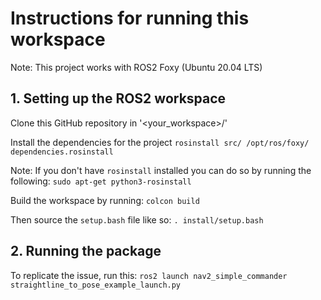# Instructions for running this workspace
Note: This project works with ROS2 Foxy (Ubuntu 20.04 LTS)


## 1. Setting up the ROS2 workspace
Clone this GitHub repository in '<your_workspace>/'

Install the dependencies for the project
`rosinstall src/ /opt/ros/foxy/ dependencies.rosinstall`

Note: If you don't have `rosinstall` installed you can do so by running the following:
`sudo apt-get python3-rosinstall`

Build the workspace by running:
`colcon build`

Then source the `setup.bash` file like so:
`. install/setup.bash`


## 2. Running the package
To replicate the issue, run this:
`ros2 launch nav2_simple_commander straightline_to_pose_example_launch.py`

